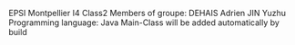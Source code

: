 EPSI Montpellier I4 Class2
Members of groupe:
  DEHAIS Adrien
  JIN Yuzhu
Programming language:
  Java
Main-Class will be added automatically by build
